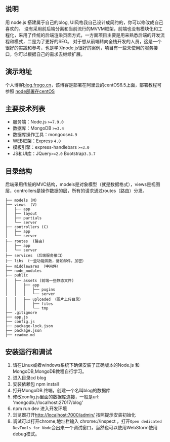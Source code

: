 

## 说明

用 node.js 搭建属于自己的blog, UI风格我自己设计成简约的，你可以修改成自己喜欢的。
没有采用前后端分离和当前流行的MVVM框架，前端也没有模块化和工程化，采用了传统的后端渲染页面方式，一方面项目主要是用来熟悉后端的开发流程和模式，二是为了更好的SEO。
对于想从前端转向全栈开发的人员，这是一个很好的实践和参考，也是学习node.js很好的案例，项目有一些未使用的服务接口，你可以根据自己的需求去继续扩展。


## 演示地址

个人博客[blog.frogo.cn](http://blog.frogo.cn)，该博客是部署在阿里云的centOS6.5上面，部署教程可参照 [node部署在centOS](http://)

## 主要技术列表

- 服务端：Node.js `>=7.9.0 `
- 数据库：MongoDB `>=3.4`
- 数据库操作工具：mongoose`4.9`
- WEB框架：Express `4.0`
- 模板引擎：express-handlebars `>=3.0`
- JS和UI库：JQuery`>=2.0` Bootstrap`3.3.7`

## 目录结构

 后端采用传统的MVC结构，models是对象模型（就是数据格式），views是视图层，controllers是操作数据的层，所有的请求通过routes（路由）分发。

```tree
├── models (M)
├── views  (V)
│   ├── app
│   ├── layout
│   ├── partials
│   └── server
├── controllers (C)
│   ├── app
│   └── server
├── routes  (路由)
│   ├── app
│   └── server
├── services （后端服务接口）
├── libs （一些功能函数，诸如邮件，加密）
├── middlewares （中间件）
├── node_modules
├── public
│   ├── assets (前端一些静态文件)
│   │   ├── app
│   │   │   ├── pugins
│   │   │   └── server
│   │   ├── uploaded （图片上传目录）
│   │   │   ├── files
│   │   │   └── tmp
├── .gitignore
├── app.js
├── config.js
├── package-lock.json
├── package.json
├── readme.md
```
## 安装运行和调试

1. 请在Linux或者windows系统下确保安装了正确版本的Node.js 和 MongoDB,MongoDB教程自行学习。
2. 进入目录cd blog
3. 安装依赖包 npm install
4. 打开MongoDB 终端，创建一个名叫blog的数据库
5. 修改config.js里面的数据库连接，一般是url: 'mongodb://localhost:27017/blog'
6. npm run dev 进入开发环境
7. 浏览器打开<http://localhost:7000/admin/> 按照提示安装初始化
8. 调试可以打开chrome,地址栏输入 chrome://inspect ，打开`Open dedicated DevTools for Node`会出来一个调试窗口，当然也可以使用WebStorm使用debug模式。